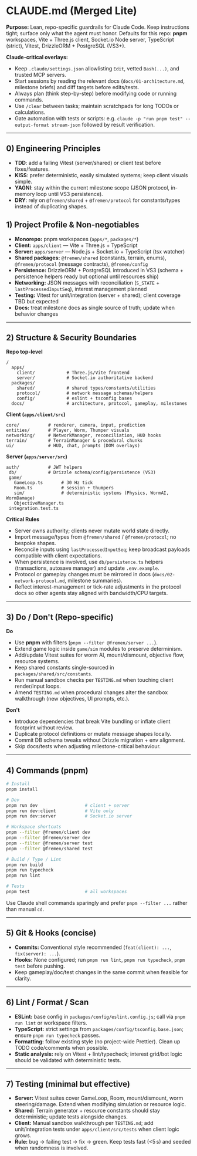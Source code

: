 # CLAUDE.md (Merged Lite)

**Purpose:** Lean, repo-specific guardrails for Claude Code. Keep instructions tight; surface only what the agent must honor. Defaults for this repo: **pnpm** workspaces, Vite + Three.js client, Socket.io Node server, TypeScript (strict), Vitest, DrizzleORM + PostgreSQL (VS3+).

**Claude-critical overlays:**
- Keep `.claude/settings.json` allowlisting `Edit`, vetted `Bash(...)`, and trusted MCP servers.
- Start sessions by reading the relevant docs (`docs/01-architecture.md`, milestone briefs) and diff targets before edits/tests.
- Always plan (think step-by-step) before modifying code or running commands.
- Use `/clear` between tasks; maintain scratchpads for long TODOs or calculations.
- Gate automation with tests or scripts: e.g. `claude -p "run pnpm test" --output-format stream-json` followed by result verification.

---

## 0) Engineering Principles

* **TDD**: add a failing Vitest (server/shared) or client test before fixes/features.
* **KISS**: prefer deterministic, easily simulated systems; keep client visuals simple.
* **YAGNI**: stay within the current milestone scope (JSON protocol, in-memory loop until VS3 persistence).
* **DRY**: rely on `@fremen/shared` + `@fremen/protocol` for constants/types instead of duplicating shapes.

## 1) Project Profile & Non-negotiables

* **Monorepo:** pnpm workspaces (`apps/*`, `packages/*`)
* **Client:** `apps/client` — Vite + Three.js + TypeScript
* **Server:** `apps/server` — Node.js + Socket.io + TypeScript (tsx watcher)
* **Shared packages:** `@fremen/shared` (constants, terrain, enums), `@fremen/protocol` (message contracts), `@fremen/config`
* **Persistence:** DrizzleORM + PostgreSQL introduced in VS3 (schema + persistence helpers ready but optional until resources ship)
* **Networking:** JSON messages with reconciliation (`S_STATE` + `lastProcessedInputSeq`), interest management planned
* **Testing:** Vitest for unit/integration (server + shared); client coverage TBD but expected
* **Docs:** treat milestone docs as single source of truth; update when behavior changes

---

## 2) Structure & Security Boundaries

**Repo top-level**

```
/
  apps/
    client/            # Three.js/Vite frontend
    server/            # Socket.io authoritative backend
  packages/
    shared/            # shared types/constants/utilities
    protocol/          # network message schemas/helpers
    config/            # eslint + tsconfig bases
  docs/                # architecture, protocol, gameplay, milestones
```

**Client (`apps/client/src`)**

```
core/           # renderer, camera, input, prediction
entities/       # Player, Worm, Thumper visuals
networking/     # NetworkManager, reconciliation, HUD hooks
terrain/        # TerrainManager & procedural chunks
ui/             # HUD, chat, prompts (DOM overlays)
```

**Server (`apps/server/src`)**

```
auth/           # JWT helpers
 db/            # Drizzle schema/config/persistence (VS3)
 game/
   GameLoop.ts       # 30 Hz tick
   Room.ts           # session + thumpers
   sim/              # deterministic systems (Physics, WormAI, WormDamage)
   ObjectiveManager.ts
 integration.test.ts
```

**Critical Rules**

* Server owns authority; clients never mutate world state directly.
* Import message/types from `@fremen/shared` / `@fremen/protocol`; no bespoke shapes.
* Reconcile inputs using `lastProcessedInputSeq`; keep broadcast payloads compatible with client expectations.
* When persistence is involved, use `db/persistence.ts` helpers (transactions, autosave manager) and update `.env.example`.
* Protocol or gameplay changes must be mirrored in docs (`docs/02-network-protocol.md`, milestone summaries).
* Reflect interest-management or tick-rate adjustments in the protocol docs so other agents stay aligned with bandwidth/CPU targets.

---

## 3) Do / Don't (Repo-specific)

**Do**

* Use **pnpm** with filters (`pnpm --filter @fremen/server ...`).
* Extend game logic inside `game/sim` modules to preserve determinism.
* Add/update Vitest suites for worm AI, mount/dismount, objective flow, resource systems.
* Keep shared constants single-sourced in `packages/shared/src/constants`.
* Run manual sandbox checks per `TESTING.md` when touching client render/input loops.
* Amend `TESTING.md` when procedural changes alter the sandbox walkthrough (new objectives, UI prompts, etc.).

**Don't**

* Introduce dependencies that break Vite bundling or inflate client footprint without review.
* Duplicate protocol definitions or mutate message shapes locally.
* Commit DB schema tweaks without Drizzle migration + env alignment.
* Skip docs/tests when adjusting milestone-critical behaviour.

---

## 4) Commands (pnpm)

```bash
# Install
pnpm install

# Dev
pnpm run dev                  # client + server
pnpm run dev:client           # Vite only
pnpm run dev:server           # Socket.io server

# Workspace shortcuts
pnpm --filter @fremen/client dev
pnpm --filter @fremen/server dev
pnpm --filter @fremen/server test
pnpm --filter @fremen/shared test

# Build / Type / Lint
pnpm run build
pnpm run typecheck
pnpm run lint

# Tests
pnpm test                     # all workspaces
```

Use Claude shell commands sparingly and prefer `pnpm --filter ...` rather than manual `cd`.

---

## 5) Git & Hooks (concise)

* **Commits:** Conventional style recommended (`feat(client): ...`, `fix(server): ...`).
* **Hooks:** None configured; run `pnpm run lint`, `pnpm run typecheck`, `pnpm test` before pushing.
* Keep gameplay/doc/test changes in the same commit when feasible for clarity.

---

## 6) Lint / Format / Scan

* **ESLint:** base config in `packages/config/eslint.config.js`; call via `pnpm run lint` or workspace filters.
* **TypeScript:** strict settings from `packages/config/tsconfig.base.json`; ensure `pnpm run typecheck` passes.
* **Formatting:** follow existing style (no project-wide Prettier). Clean up TODO code/comments when possible.
* **Static analysis:** rely on Vitest + lint/typecheck; interest grid/bot logic should be validated with deterministic tests.

---

## 7) Testing (minimal but effective)

* **Server:** Vitest suites cover GameLoop, Room, mount/dismount, worm steering/damage. Extend when modifying simulation or resource logic.
* **Shared:** Terrain generator + resource constants should stay deterministic; update tests alongside changes.
* **Client:** Manual sandbox walkthrough per `TESTING.md`; add unit/integration tests under `apps/client/src/tests` when client logic grows.
* **Rule:** bug → failing test → fix → green. Keep tests fast (<5 s) and seeded when randomness is involved.
